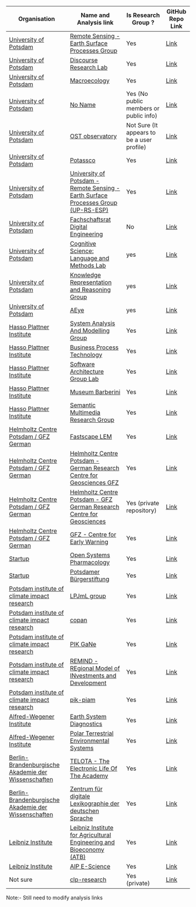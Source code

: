 | Organisation                                                                                                 | Name and Analysis link                                                                                                          | Is Research Group ?                        | GitHub Repo Link                                                | 
|--------------------------------------------------------------------------------------------------------------|---------------------------------------------------------------------------------------------------------------------------------|--------------------------------------------|-----------------------------------------------------------------|
| [University of Potsdam](./university_of_potsdam)                                                             | [Remote Sensing - Earth Surface Processes Group ](./university_of_potsdam/remote_sensing-earth_surface_process_group)           | Yes                                        | [Link](https://github.com/UP-RS-ESP)                            |
| [University of Potsdam](./university_of_potsdam)                                                             | [Discourse Research Lab](./university_of_potsdam/discourse_research_lab)                                                        | Yes                                        | [Link](https://github.com/discourse-lab)                        |
| [University of Potsdam](./university_of_potsdam)                                                             | [Macroecology](./university_of_potsdam/macroecology)                                                                            | Yes                                        | [Link](https://github.com/UP-macroecology)                      |
| [University of Potsdam](./university_of_potsdam)                                                             | [No Name](./university_of_potsdam)                                                                                              | Yes (No public members or public info)     | [Link](https://github.com/University-of-Potsdam-MM)             |
| [University of Potsdam](./university_of_potsdam)                                                             | [OST observatory](./university_of_potsdam/not_research_groups)                                                                  | Not Sure (It appears to be a user profile) | [Link](https://github.com/OST-Observatory)                      |
| [University of Potsdam](./university_of_potsdam)                                                             | [Potassco](./university_of_potsdam/potassco)                                                                                    | Yes                                        | [Link](https://github.com/potassco)                             |
| [University of Potsdam](./university_of_potsdam)                                                             | [University of Potsdam - Remote Sensing - Earth Surface Processes Group (UP-RS-ESP)](./university_of_potsdam)                   | Yes                                        | [Link](https://github.com/UP-RS-ESP)                            |
| [University of Potsdam](./university_of_potsdam)                                                             | [Fachschaftsrat Digital Engineering](./university_of_potsdam/not_research_groups)                                               | No                                         | [Link](https://github.com/fsr-de)                               |
| [University of Potsdam](./university_of_potsdam)                                                             | [Cognitive Science: Language and Methods Lab](./university_of_potsdam/cognitive_science-language_and_methods_lab)               | yes                                        | [Link](https://github.com/cslm-lab)                             |
| [University of Potsdam](./university_of_potsdam)                                                             | [Knowledge Representation and Reasoning Group](./university_of_potsdam/knowledge_representation_and_reasoning)                  | yes                                        | [Link](https://github.com/krr-up)                               |
| [University of Potsdam](./university_of_potsdam)                                                             | [AEye](./university_of_potsdam/AEye)                                                                                            | yes                                        | [Link](https://github.com/aeye-lab)                             |
| [Hasso Plattner Institute](./hasso_plattner_institute)                                                       | [System Analysis And Modelling Group](./hasso_plattner_institute/system_analysis_and_modeling_group)                            | Yes                                        | [Link](https://github.com/hpi-sam)                              |
| [Hasso Plattner Institute](./hasso_plattner_institute)                                                       | [Business Process Technology](./hasso_plattner_institute)                                                                       | Yes                                        | [Link](https://github.com/bptlab)                               |
| [Hasso Plattner Institute](./hasso_plattner_institute)                                                       | [Software Architecture Group Lab](./hasso_plattner_institute/software_architecture_group)                                                                  | Yes                                        | [Link](https://github.com/hpi-swa-lab)                          |
| [Hasso Plattner Institute](./hasso_plattner_institute)                                                       | [Museum Barberini](./hasso_plattner_institute)                                                                                  | Yes                                        | [Link](https://github.com/Museum-Barberini)                     |
| [Hasso Plattner Institute](./hasso_plattner_institute)                                                       | [Semantic Multimedia Research Group](./hasso_plattner_institute)                                                                | Yes                                        | [Link](https://github.com/semanticmultimedia)                   |
| [Helmholtz Centre Potsdam / GFZ German](./helmholz_center-gfz_potsdam)                                       | [Fastscape LEM](https://github.com/user/repo/blob/branch/other_file.md)                                                         | Yes                                        | [Link](https://github.com/fastscape-lem)                        |
| [Helmholtz Centre Potsdam / GFZ German](./helmholz_center-gfz_potsdam)                                       | [Helmholtz Centre Potsdam - German Research Centre for Geosciences GFZ](https://github.com/user/repo/blob/branch/other_file.md) | Yes                                        | [Link](https://github.com/GFZ)                                  |
| [Helmholtz Centre Potsdam / GFZ German](./helmholz_center-gfz_potsdam)                                       | [Helmholtz Centre Potsdam - GFZ German Research Centre for Geosciences](https://github.com/user/repo/blob/branch/other_file.md) | Yes (private repository)                   | [Link](https://github.com/GFZ-Potsdam)                          |
| [Helmholtz Centre Potsdam / GFZ German](./helmholz_center-gfz_potsdam)                                       | [GFZ - Centre for Early Warning](https://github.com/user/repo/blob/branch/other_file.md)                                        | Yes                                        | [Link](https://github.com/GFZ-Centre-for-Early-Warning)         |
| [Startup](./startups)                                                                                        | [Open Systems Pharmacology](https://github.com/user/repo/blob/branch/other_file.md)                                             | Yes                                                    | [Link](https://github.com/Open-Systems-Pharmacology)            |
| [Startup](./startups)                                                                                        | [Potsdamer Bürgerstiftung](https://github.com/user/repo/blob/branch/other_file.md)                                              | Yes                                                       | [Link](https://github.com/potsdamer-buergerstiftung)            |
| [Potsdam institute of climate impact research](./potsdam_institute_for_climate_impact_research)              | [LPJmL group](https://github.com/user/repo/blob/branch/other_file.md)                                                           | Yes                                        | [Link](https://github.com/PIK-LPJmL)                            |
| [Potsdam institute of climate impact research](./potsdam_institute_for_climate_impact_research)              | [copan](https://github.com/user/repo/blob/branch/other_file.md)                                                                 | Yes                                        | [Link](https://github.com/pik-copan)                            |
| [Potsdam institute of climate impact research](./potsdam_institute_for_climate_impact_research)              | [PIK GaNe](https://github.com/user/repo/blob/branch/other_file.md)                                                              | Yes                                        | [Link](https://github.com/pik-gane)                             |
| [Potsdam institute of climate impact research](./potsdam_institute_for_climate_impact_research)              | [REMIND - REgional Model of INvestments and Development](https://github.com/user/repo/blob/branch/other_file.md)                | Yes                                        | [Link](https://github.com/remindmodel)                          |
| [Potsdam institute of climate impact research](./potsdam_institute_for_climate_impact_research)              | [pik-piam](https://github.com/user/repo/blob/branch/other_file.md)                                                              | Yes                                        | [Link](https://github.com/pik-piam)                             |
| [Alfred-Wegener Institute](./alfred-wegener_institute)                                                       | [Earth System Diagnostics](https://github.com/user/repo/blob/branch/other_file.md)                                              | Yes                                        | [Link](https://github.com/EarthSystemDiagnostics)               |
| [Alfred-Wegener Institute](./alfred-wegener_institute)                                                       | [Polar Terrestrial Environmental Systems](https://github.com/user/repo/blob/branch/other_file.md)                               | Yes                                        | [Link](https://github.com/PolarTerrestrialEnvironmentalSystems) |
| [Berlin-Brandenburgische Akademie der Wissenschaften](./berlin-brandenburgische_akademie_der_wissenschaften) | [TELOTA - The Electronic Life Of The Academy](https://github.com/user/repo/blob/branch/other_file.md)                           | Yes                                        | [Link](https://github.com/telota)                               |
| [Berlin-Brandenburgische Akademie der Wissenschaften](./berlin-brandenburgische_akademie_der_wissenschaften) | [Zentrum für digitale Lexikographie der deutschen Sprache](https://github.com/user/repo/blob/branch/other_file.md)              | Yes                                        | [Link](https://github.com/zentrum-lexikographie)                |
| [Leibniz Institute](./leibniz_institute)                                                                                          | [Leibniz Institute for Agricultural Engineering and Bioeconomy (ATB)](https://github.com/user/repo/blob/branch/other_file.md)   | Yes                                        | [Link](https://github.com/ATB-Potsdam)                          |
| [Leibniz Institute](./leibniz_institute)                                                                                            | [AIP E-Science](https://github.com/user/repo/blob/branch/other_file.md)                                                         | Yes                                        | [Link](https://github.com/aipescience)                          |
| Not sure                                                                                                     | [clp-research](https://github.com/user/repo/blob/branch/other_file.md)                                                          | Yes         (private)                      | [Link](https://github.com/clp-research)                         |

Note:- Still need to modify analysis links 
